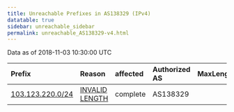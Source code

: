 ```yaml
---
title: Unreachable Prefixes in AS138329 (IPv4)
datatable: true
sidebar: unreachable_sidebar
permalink: unreachable_AS138329-v4.html
---
```


Data as of 2018-11-03 10:30:00 UTC


<div class="datatable-begin"></div>

| Prefix                                                     | Reason                                                                                                      | affected   | Authorized AS   |   MaxLength | Anchor                                       |   unreachable /24s |
|:-----------------------------------------------------------|:------------------------------------------------------------------------------------------------------------|:-----------|:----------------|------------:|:---------------------------------------------|-------------------:|
| [103.123.220.0/24](https://stat.ripe.net/103.123.220.0/24) | [INVALID LENGTH](https://rpki-validator.ripe.net/announcement-preview?asn=AS138329&prefix=103.123.220.0/24) | complete   | AS138329        |          22 | [APNIC](unreachable_APNIC_RPKI_Root-v4.html) |                  1 |

<div class="datatable-end"></div>